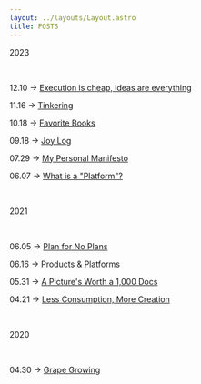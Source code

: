 ```yaml
---
layout: ../layouts/Layout.astro
title: POSTS
---
```


2023

<br>

12.10 → [Execution is cheap, ideas are everything](/posts/execution)

11.16 → [Tinkering](/posts/tinkering)

10.18 → [Favorite Books](/posts/favorite-books)

09.18 → [Joy Log](/posts/joy)

07.29 → [My Personal Manifesto](/posts/manifesto)

06.07 → [What is a "Platform"?](/posts/platform)

<br>

2021

<br>

06.05 → [Plan for No Plans](/posts/plan)

06.16 → [Products & Platforms](/posts/products-platforms)

05.31 → [A Picture's Worth a 1,000 Docs](/posts/1000-words)

04.21 → [Less Consumption, More Creation](/posts/less-consumption)

<br>

2020

<br>

04.30 → [Grape Growing](/posts/grape-growing)
